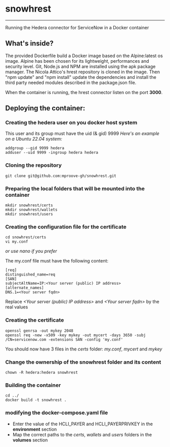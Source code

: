 # snowhrest

---
Running the Hedera connector for ServiceNow in a Docker container

## What's inside?

The provided Dockerfile build a Docker image based on the Alpine:latest os image. Alpine has been chosen for its lightweight, performances and security level.
Git, Node.js and NPM are installed using the apk package manager.
The Nicola Attico's hrest repository is cloned in the image.
Then "npm update" and "npm install" update the dependencies and install the third party needed modules described in the package.json file. 

When the container is running, the hrest connector listen on the port **3000**.

## Deploying the container:

### Creating the hedera user on you docker host system
This user and its group must have the uid (& gid) 9999
*Here's an example on a Ubuntu 22.04 system:*
```
addgroup --gid 9999 hedera
adduser --uid 9999 -ingroup hedera hedera
```

### Cloning the repository

`git clone git@github.com:mproove-gh/snowhrest.git`

### Preparing the local folders that will be mounted into the container

```
mkdir snowhrest/certs
mkdir snowhrest/wallets
mkdir snowhrest/users
```

### Creating the configuration file for the certificate

```
cd snowhrest/certs
vi my.conf
```

*or use nano if you prefer*

The my.conf file must have the following content:  
```
[req]  
distinguished_name=req  
[SAN]  
subjectAltName=IP:<Your server (public) IP address>  
[alternate_names]  
DNS.1=<Your server fqdn>
```  
Replace *\<Your server (public) IP address\>* and *\<Your server fqdn\>* by the real values

### Creating the certificate  

```
openssl genrsa -out mykey 2048
openssl req -new -x509 -key mykey -out mycert -days 3650 -subj /CN=servicenow.com -extensions SAN -config 'my.conf'
```
You should now have 3 files in the *certs* folder: *my.conf*, *mycert* and *mykey*

### Change the ownership of the snowhrest folder and its content
```
chown -R hedera:hedera snowhrest
```

### Building the container
```
cd ../
docker build -t snowhrest .
```

### modifying the docker-compose.yaml file
- Enter the value of the HCLI_PAYER and HCLI_PAYERPRIVKEY in the **environment** section
- Map the correct paths to the *certs*, *wallets* and *users* folders in the **volumes** section
